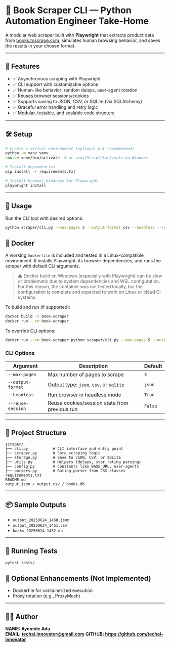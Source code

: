 # 📘 Book Scraper CLI — Python Automation Engineer Take-Home

A modular web scraper built with **Playwright** that extracts product data from [books.toscrape.com](https://books.toscrape.com), simulates human browsing behavior, and saves the results in your chosen format.

---

## 🎯 Features

- ✅ Asynchronous scraping with Playwright
- ✅ CLI support with customizable options
- ✅ Human-like behavior: random delays, user-agent rotation
- ✅ Reuses browser sessions/cookies
- ✅ Supports saving to JSON, CSV, or SQLite (via SQLAlchemy)
- ✅ Graceful error handling and retry logic
- ✅ Modular, testable, and scalable code structure

---

## 🛠️ Setup

```bash
# Create a virtual environment (optional but recommended)
python -m venv venv
source venv/bin/activate  # or venv\Scripts\activate on Windows

# Install dependencies
pip install -r requirements.txt

# Install browser binaries for Playwright
playwright install
```

---

## 🚀 Usage

Run the CLI tool with desired options:

```bash
python scraper/cli.py --max-pages 3 --output-format csv --headless --reuse-session
```
## 🐳 Docker

A working `Dockerfile` is included and tested in a Linux-compatible environment. It installs Playwright, its browser dependencies, and runs the scraper with default CLI arguments.

> ⚠️ Docker build on Windows (especially with Playwright) can be slow or problematic due to system dependencies and WSL configuration. For this reason, the container was not tested locally, but the configuration is complete and expected to work on Linux or cloud CI systems.

To build and run (if supported):

```bash
docker build -t book-scraper .
docker run --rm book-scraper
```

To override CLI options:
```bash
docker run --rm book-scraper python scraper/cli.py --max-pages 5 --output-format csv
```

### CLI Options

| Argument         | Description                                         | Default    |
|------------------|-----------------------------------------------------|------------|
| `--max-pages`    | Max number of pages to scrape                       | `3`        |
| `--output-format`| Output type: `json`, `csv`, or `sqlite`             | `json`     |
| `--headless`     | Run browser in headless mode                        | `True`     |
| `--reuse-session`| Reuse cookies/session state from previous run       | `False`    |

---

## 📂 Project Structure

```
scraper/
├── cli.py           # CLI interface and entry point
├── scraper.py       # Core scraping logic
├── storage.py       # Save to JSON, CSV, or SQLite
├── utils.py         # Helpers (delays, star rating parsing)
├── config.py        # Constants like BASE_URL, user-agents
├── parsers.py       # Rating parser from CSS classes
requirements.txt
README.md
output.json / output.csv / books.db
```

---

## 📦 Sample Outputs

- `output_20250624_1450.json`
- `output_20250624_1451.csv`
- `books_20250624_1452.db`

---

## 🧪 Running Tests

```bash
pytest tests/
```

## 🧪 Optional Enhancements (Not Implemented)

- Dockerfile for containerized execution
- Proxy rotation (e.g., ProxyMesh)

---


## 🧑‍💻 Author

**NAME: Ayomide Adu**  
**EMAIL: techai.innovator@gmail.com**
**GITHUB: https://github.com/techai-innovator**

